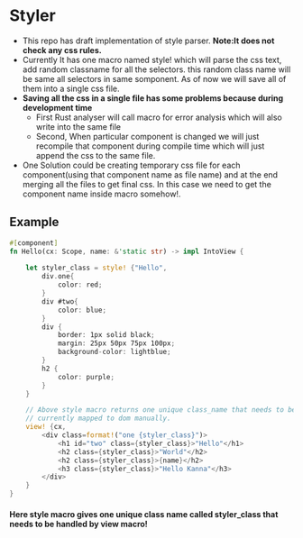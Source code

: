 # Styler
- This repo has draft implementation of style parser. **Note:It does not check any css rules.**
- Currently It has one macro named style! which will parse the css text, add random classname for
all the selectors. this random class name will be same all selectors in same somponent. As of now we will save all of them into a single css file.
- **Saving all the css in a single file has some problems because during development time**
  - First Rust analyser will call macro for error analysis which will also write into the same file
  - Second, When particular component is changed we will just recompile that component during compile time which will just append the css to the same file.
- One Solution could be creating temporary css file for each component(using that component name as file name) and at the end merging all the files to get final css. In this case we need to get the component name inside macro somehow!.

## Example

```rust
#[component]
fn Hello(cx: Scope, name: &'static str) -> impl IntoView {
    
    let styler_class = style! {"Hello",
        div.one{
            color: red;
        }
        div #two{
            color: blue;
        }
        div {
            border: 1px solid black;
            margin: 25px 50px 75px 100px;
            background-color: lightblue;
        }
        h2 {
            color: purple;
        }
    }

    // Above style macro returns one unique class_name that needs to be handled by view macro.
    // currently mapped to dom manually.
    view! {cx,
        <div class=format!("one {styler_class}")>
            <h1 id="two" class={styler_class}>"Hello"</h1>
            <h2 class={styler_class}>"World"</h2>
            <h2 class={styler_class}>{name}</h2>
            <h3 class={styler_class}>"Hello Kanna"</h3>
        </div>
    }
}
```

 #### Here style macro gives one unique class name called styler_class that needs to be handled by view macro!
